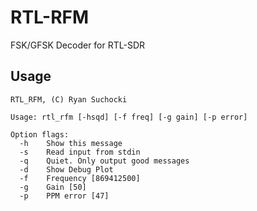 RTL-RFM
=======
FSK/GFSK Decoder for RTL-SDR

Usage
-----

```
RTL_RFM, (C) Ryan Suchocki

Usage: rtl_rfm [-hsqd] [-f freq] [-g gain] [-p error] 

Option flags:
  -h    Show this message
  -s    Read input from stdin
  -q    Quiet. Only output good messages
  -d    Show Debug Plot
  -f    Frequency [869412500]
  -g    Gain [50]
  -p    PPM error [47]
```
